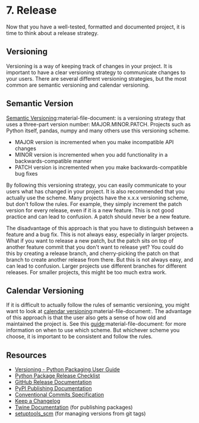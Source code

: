 # 7. Release

Now that you have a well-tested, formatted and documented project, it is time to think about a release strategy.

## Versioning
Versioning is a way of keeping track of changes in your project. It is important to have a clear versioning strategy to communicate changes to your users. There are several different versioning strategies, but the most common are semantic versioning and calendar versioning.

## Semantic Version
[Semantic Versioning](https://semver.org/):material-file-document: is a versioning strategy that uses a three-part version number: MAJOR.MINOR.PATCH. Projects such as Python itself, pandas, numpy and many others use this versioning scheme.

- MAJOR version is incremented when you make incompatible API changes
- MINOR version is incremented when you add functionality in a backwards-compatible manner
- PATCH version is incremented when you make backwards-compatible bug fixes

By following this versioning strategy, you can easily communicate to your users what has changed in your project. It is also recommended that you actually use the scheme. Many projects have the x.x.x versioning scheme, but don't follow the rules. For example, they simply increment the patch version for every release, even if it is a new feature. This is not good practice and can lead to confusion. A patch should never be a new feature.

The disadvantage of this approach is that you have to distinguish between a feature and a bug fix. This is not always easy, especially in larger projects. What if you want to release a new patch, but the patch sits on top of another feature commit that you don't want to release yet? You could do this by creating a release branch, and cherry-picking the patch on that branch to create another release from there. But this is not always easy, and can lead to confusion. Larger projects use different branches for different releases. For smaller projects, this might be too much extra work.

## Calendar Versioning
If it is difficult to actually follow the rules of semantic versioning, you might want to look at [calendar versioning](https://calver.org/):material-file-document:. The advantage of this approach is that the user also gets a sense of how old and maintained the project is. See this [guide](https://calver.org/#when-to-use-calver):material-file-document: for more information on when to use which scheme. But whichever scheme you choose, it is important to be consistent and follow the rules.

## Resources
- [Versioning - Python Packaging User Guide](https://packaging.python.org/en/latest/discussions/versioning/#semantic-versioning-vs-calendar-versioning)
- [Python Package Release Checklist](https://cookiecutter-hypermodern-python.readthedocs.io/en/latest/guide.html#release-checklist)
- [GitHub Release Documentation](https://docs.github.com/en/repositories/releasing-projects-on-github/about-releases)
- [PyPI Publishing Documentation](https://packaging.python.org/en/latest/tutorials/packaging-projects/#uploading-the-distribution-archives)
- [Conventional Commits Specification](https://www.conventionalcommits.org/)
- [Keep a Changelog](https://keepachangelog.com/)
- [Twine Documentation](https://twine.readthedocs.io/en/latest/) (for publishing packages)
- [setuptools_scm](https://github.com/pypa/setuptools_scm/) (for managing versions from git tags)